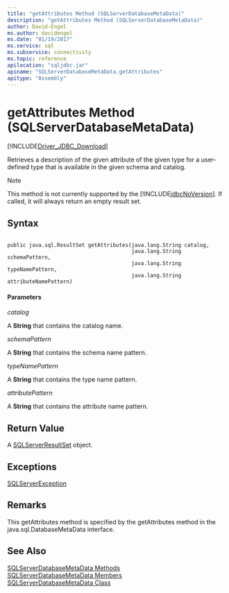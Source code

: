 ```yaml
---
title: "getAttributes Method (SQLServerDatabaseMetaData)"
description: "getAttributes Method (SQLServerDatabaseMetaData)"
author: David-Engel
ms.author: davidengel
ms.date: "01/19/2017"
ms.service: sql
ms.subservice: connectivity
ms.topic: reference
apilocation: "sqljdbc.jar"
apiname: "SQLServerDatabaseMetaData.getAttributes"
apitype: "Assembly"
---
```

# getAttributes Method (SQLServerDatabaseMetaData)
[!INCLUDE[Driver_JDBC_Download](../../../includes/driver_jdbc_download.md)]

  Retrieves a description of the given attribute of the given type for a user-defined type that is available in the given schema and catalog.  
  
> [!NOTE]  
>  This method is not currently supported by the [!INCLUDE[jdbcNoVersion](../../../includes/jdbcnoversion_md.md)]. If called, it will always return an empty result set.  
  
## Syntax  
  
```  
  
public java.sql.ResultSet getAttributes(java.lang.String catalog,  
                                        java.lang.String schemaPattern,  
                                        java.lang.String typeNamePattern,  
                                        java.lang.String attributeNamePattern)  
```  
  
#### Parameters  
 *catalog*  
  
 A **String** that contains the catalog name.  
  
 *schemaPattern*  
  
 A **String** that contains the schema name pattern.  
  
 *typeNamePattern*  
  
 A **String** that contains the type name pattern.  
  
 *attributePattern*  
  
 A **String** that contains the attribute name pattern.  
  
## Return Value  
 A [SQLServerResultSet](../../../connect/jdbc/reference/sqlserverresultset-class.md) object.  
  
## Exceptions  
 [SQLServerException](../../../connect/jdbc/reference/sqlserverexception-class.md)  
  
## Remarks  
 This getAttributes method is specified by the getAttributes method in the java.sql.DatabaseMetaData interface.  
  
## See Also  
 [SQLServerDatabaseMetaData Methods](../../../connect/jdbc/reference/sqlserverdatabasemetadata-methods.md)   
 [SQLServerDatabaseMetaData Members](../../../connect/jdbc/reference/sqlserverdatabasemetadata-members.md)   
 [SQLServerDatabaseMetaData Class](../../../connect/jdbc/reference/sqlserverdatabasemetadata-class.md)  
  
  
